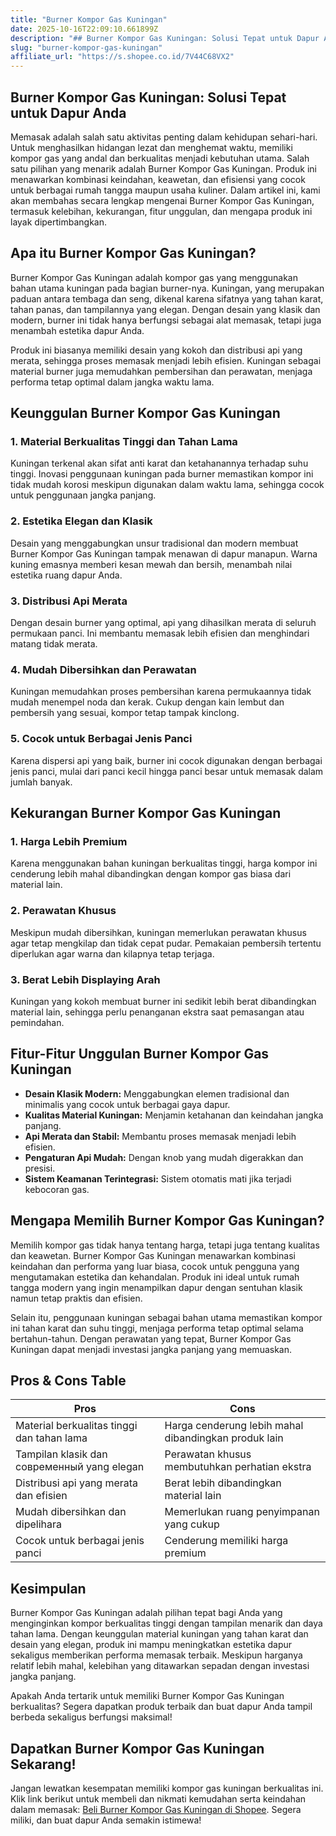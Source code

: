 ```yaml
---
title: "Burner Kompor Gas Kuningan"
date: 2025-10-16T22:09:10.661899Z
description: "## Burner Kompor Gas Kuningan: Solusi Tepat untuk Dapur Anda..."
slug: "burner-kompor-gas-kuningan"
affiliate_url: "https://s.shopee.co.id/7V44C68VX2"
---
```

## Burner Kompor Gas Kuningan: Solusi Tepat untuk Dapur Anda

Memasak adalah salah satu aktivitas penting dalam kehidupan sehari-hari. Untuk menghasilkan hidangan lezat dan menghemat waktu, memiliki kompor gas yang andal dan berkualitas menjadi kebutuhan utama. Salah satu pilihan yang menarik adalah Burner Kompor Gas Kuningan. Produk ini menawarkan kombinasi keindahan, keawetan, dan efisiensi yang cocok untuk berbagai rumah tangga maupun usaha kuliner. Dalam artikel ini, kami akan membahas secara lengkap mengenai Burner Kompor Gas Kuningan, termasuk kelebihan, kekurangan, fitur unggulan, dan mengapa produk ini layak dipertimbangkan.

## Apa itu Burner Kompor Gas Kuningan?

Burner Kompor Gas Kuningan adalah kompor gas yang menggunakan bahan utama kuningan pada bagian burner-nya. Kuningan, yang merupakan paduan antara tembaga dan seng, dikenal karena sifatnya yang tahan karat, tahan panas, dan tampilannya yang elegan. Dengan desain yang klasik dan modern, burner ini tidak hanya berfungsi sebagai alat memasak, tetapi juga menambah estetika dapur Anda.

Produk ini biasanya memiliki desain yang kokoh dan distribusi api yang merata, sehingga proses memasak menjadi lebih efisien. Kuningan sebagai material burner juga memudahkan pembersihan dan perawatan, menjaga performa tetap optimal dalam jangka waktu lama.

## Keunggulan Burner Kompor Gas Kuningan

### 1. Material Berkualitas Tinggi dan Tahan Lama

Kuningan terkenal akan sifat anti karat dan ketahanannya terhadap suhu tinggi. Inovasi penggunaan kuningan pada burner memastikan kompor ini tidak mudah korosi meskipun digunakan dalam waktu lama, sehingga cocok untuk penggunaan jangka panjang.

### 2. Estetika Elegan dan Klasik

Desain yang menggabungkan unsur tradisional dan modern membuat Burner Kompor Gas Kuningan tampak menawan di dapur manapun. Warna kuning emasnya memberi kesan mewah dan bersih, menambah nilai estetika ruang dapur Anda.

### 3. Distribusi Api Merata

Dengan desain burner yang optimal, api yang dihasilkan merata di seluruh permukaan panci. Ini membantu memasak lebih efisien dan menghindari matang tidak merata.

### 4. Mudah Dibersihkan dan Perawatan

Kuningan memudahkan proses pembersihan karena permukaannya tidak mudah menempel noda dan kerak. Cukup dengan kain lembut dan pembersih yang sesuai, kompor tetap tampak kinclong.

### 5. Cocok untuk Berbagai Jenis Panci

Karena dispersi api yang baik, burner ini cocok digunakan dengan berbagai jenis panci, mulai dari panci kecil hingga panci besar untuk memasak dalam jumlah banyak.

## Kekurangan Burner Kompor Gas Kuningan

### 1. Harga Lebih Premium

Karena menggunakan bahan kuningan berkualitas tinggi, harga kompor ini cenderung lebih mahal dibandingkan dengan kompor gas biasa dari material lain.

### 2. Perawatan Khusus

Meskipun mudah dibersihkan, kuningan memerlukan perawatan khusus agar tetap mengkilap dan tidak cepat pudar. Pemakaian pembersih tertentu diperlukan agar warna dan kilapnya tetap terjaga.

### 3. Berat Lebih Displaying Arah

Kuningan yang kokoh membuat burner ini sedikit lebih berat dibandingkan material lain, sehingga perlu penanganan ekstra saat pemasangan atau pemindahan.

## Fitur-Fitur Unggulan Burner Kompor Gas Kuningan

- **Desain Klasik Modern:** Menggabungkan elemen tradisional dan minimalis yang cocok untuk berbagai gaya dapur.
- **Kualitas Material Kuningan:** Menjamin ketahanan dan keindahan jangka panjang.
- **Api Merata dan Stabil:** Membantu proses memasak menjadi lebih efisien.
- **Pengaturan Api Mudah:** Dengan knob yang mudah digerakkan dan presisi.
- **Sistem Keamanan Terintegrasi:** Sistem otomatis mati jika terjadi kebocoran gas.

## Mengapa Memilih Burner Kompor Gas Kuningan?

Memilih kompor gas tidak hanya tentang harga, tetapi juga tentang kualitas dan keawetan. Burner Kompor Gas Kuningan menawarkan kombinasi keindahan dan performa yang luar biasa, cocok untuk pengguna yang mengutamakan estetika dan kehandalan. Produk ini ideal untuk rumah tangga modern yang ingin menampilkan dapur dengan sentuhan klasik namun tetap praktis dan efisien.

Selain itu, penggunaan kuningan sebagai bahan utama memastikan kompor ini tahan karat dan suhu tinggi, menjaga performa tetap optimal selama bertahun-tahun. Dengan perawatan yang tepat, Burner Kompor Gas Kuningan dapat menjadi investasi jangka panjang yang memuaskan.

## Pros & Cons Table

| Pros                                                      | Cons                                                         |
|-----------------------------------------------------------|--------------------------------------------------------------|
| Material berkualitas tinggi dan tahan lama               | Harga cenderung lebih mahal dibandingkan produk lain        |
| Tampilan klasik dan современный yang elegan             | Perawatan khusus membutuhkan perhatian ekstra             |
| Distribusi api yang merata dan efisien                   | Berat lebih dibandingkan material lain                     |
| Mudah dibersihkan dan dipelihara                         | Memerlukan ruang penyimpanan yang cukup                     |
| Cocok untuk berbagai jenis panci                          | Cenderung memiliki harga premium                            |

## Kesimpulan

Burner Kompor Gas Kuningan adalah pilihan tepat bagi Anda yang menginginkan kompor berkualitas tinggi dengan tampilan menarik dan daya tahan lama. Dengan keunggulan material kuningan yang tahan karat dan desain yang elegan, produk ini mampu meningkatkan estetika dapur sekaligus memberikan performa memasak terbaik. Meskipun harganya relatif lebih mahal, kelebihan yang ditawarkan sepadan dengan investasi jangka panjang.

Apakah Anda tertarik untuk memiliki Burner Kompor Gas Kuningan berkualitas? Segera dapatkan produk terbaik dan buat dapur Anda tampil berbeda sekaligus berfungsi maksimal!

## Dapatkan Burner Kompor Gas Kuningan Sekarang!

Jangan lewatkan kesempatan memiliki kompor gas kuningan berkualitas ini. Klik link berikut untuk membeli dan nikmati kemudahan serta keindahan dalam memasak: [Beli Burner Kompor Gas Kuningan di Shopee](https://s.shopee.co.id/7V44C68VX2). Segera miliki, dan buat dapur Anda semakin istimewa!